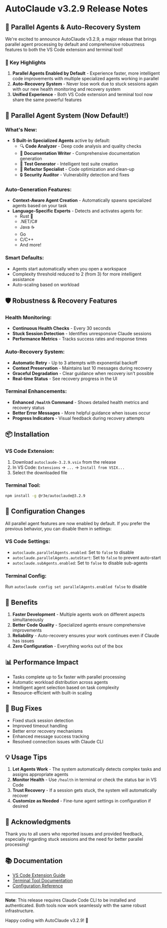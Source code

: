 # AutoClaude v3.2.9 Release Notes

## 🚀 Parallel Agents & Auto-Recovery System

We're excited to announce AutoClaude v3.2.9, a major release that brings parallel agent processing by default and comprehensive robustness features to both the VS Code extension and terminal tool!

### 🎯 Key Highlights

1. **Parallel Agents Enabled by Default** - Experience faster, more intelligent code improvements with multiple specialized agents working in parallel
2. **Auto-Recovery System** - Never lose work due to stuck sessions again with our new health monitoring and recovery system
3. **Unified Experience** - Both VS Code extension and terminal tool now share the same powerful features

## 🤖 Parallel Agent System (Now Default!)

### What's New:

- **5 Built-in Specialized Agents** active by default:
  - 🔍 **Code Analyzer** - Deep code analysis and quality checks
  - 📝 **Documentation Writer** - Comprehensive documentation generation
  - 🧪 **Test Generator** - Intelligent test suite creation
  - 🔧 **Refactor Specialist** - Code optimization and clean-up
  - 🔒 **Security Auditor** - Vulnerability detection and fixes

### Auto-Generation Features:

- **Context-Aware Agent Creation** - Automatically spawns specialized agents based on your task
- **Language-Specific Experts** - Detects and activates agents for:
  - Rust 🦀
  - .NET/C#
  - Java ☕
  - Go
  - C/C++
  - And more!

### Smart Defaults:

- Agents start automatically when you open a workspace
- Complexity threshold reduced to 2 (from 3) for more intelligent assistance
- Auto-scaling based on workload

## 🛡️ Robustness & Recovery Features

### Health Monitoring:

- **Continuous Health Checks** - Every 30 seconds
- **Stuck Session Detection** - Identifies unresponsive Claude sessions
- **Performance Metrics** - Tracks success rates and response times

### Auto-Recovery System:

- **Automatic Retry** - Up to 3 attempts with exponential backoff
- **Context Preservation** - Maintains last 10 messages during recovery
- **Graceful Degradation** - Clear guidance when recovery isn't possible
- **Real-time Status** - See recovery progress in the UI

### Terminal Enhancements:

- **Enhanced `/health` Command** - Shows detailed health metrics and recovery status
- **Better Error Messages** - More helpful guidance when issues occur
- **Progress Indicators** - Visual feedback during recovery attempts

## 📦 Installation

### VS Code Extension:

1. Download `autoclaude-3.2.9.vsix` from the release
2. In VS Code: `Extensions` → `...` → `Install from VSIX...`
3. Select the downloaded file

### Terminal Tool:

```bash
npm install -g @r3e/autoclaude@3.2.9
```

## 🔧 Configuration Changes

All parallel agent features are now enabled by default. If you prefer the previous behavior, you can disable them in settings:

### VS Code Settings:

- `autoclaude.parallelAgents.enabled`: Set to `false` to disable
- `autoclaude.parallelAgents.autoStart`: Set to `false` to prevent auto-start
- `autoclaude.subAgents.enabled`: Set to `false` to disable sub-agents

### Terminal Config:

Run `autoclaude config set parallelAgents.enabled false` to disable

## 🎉 Benefits

1. **Faster Development** - Multiple agents work on different aspects simultaneously
2. **Better Code Quality** - Specialized agents ensure comprehensive improvements
3. **Reliability** - Auto-recovery ensures your work continues even if Claude has issues
4. **Zero Configuration** - Everything works out of the box

## 📊 Performance Impact

- Tasks complete up to 5x faster with parallel processing
- Automatic workload distribution across agents
- Intelligent agent selection based on task complexity
- Resource-efficient with built-in scaling

## 🐛 Bug Fixes

- Fixed stuck session detection
- Improved timeout handling
- Better error recovery mechanisms
- Enhanced message success tracking
- Resolved connection issues with Claude CLI

## 💡 Usage Tips

1. **Let Agents Work** - The system automatically detects complex tasks and assigns appropriate agents
2. **Monitor Health** - Use `/health` in terminal or check the status bar in VS Code
3. **Trust Recovery** - If a session gets stuck, the system will automatically recover
4. **Customize as Needed** - Fine-tune agent settings in configuration if desired

## 🙏 Acknowledgments

Thank you to all users who reported issues and provided feedback, especially regarding stuck sessions and the need for better parallel processing!

## 📚 Documentation

- [VS Code Extension Guide](https://github.com/r3e-network/AutoClaude)
- [Terminal Tool Documentation](https://www.npmjs.com/package/@r3e/autoclaude)
- [Configuration Reference](https://github.com/r3e-network/AutoClaude/wiki/Configuration)

---

**Note**: This release requires Claude Code CLI to be installed and authenticated. Both tools now work seamlessly with the same robust infrastructure.

Happy coding with AutoClaude v3.2.9! 🚀
